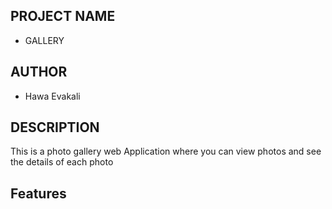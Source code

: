 ## PROJECT NAME
* GALLERY

## AUTHOR
* Hawa Evakali

## DESCRIPTION
This is a photo gallery web Application where you can view photos and see the details of each photo

## Features
